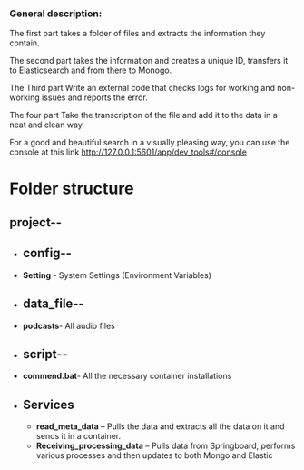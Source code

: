   ### General description:

 The first part takes a folder of files and extracts the information they contain.

The second part takes the information and creates a unique ID, transfers it to Elasticsearch and from there to Monogo.

The Third part Write an external code that checks logs for working and non-working issues and reports the error.

The four part Take the transcription of the file and add it to the data in a neat and clean way.

For a good and beautiful search in a visually pleasing way, you can use the console at this link http://127.0.0.1:5601/app/dev_tools#/console

# Folder structure

## project--
- ## config--
-  **Setting** - System Settings (Environment Variables)
  
- ## data_file--
-   **podcasts**- All audio files
  
- ## script--
- **commend.bat**- All the necessary container installations 

- ## Services
   -  **read_meta_data** – Pulls the data and extracts all the data on it and sends it in a container.
   -  **Receiving_processing_data** – Pulls data from Springboard, performs various processes and then updates to both Mongo and Elastic







